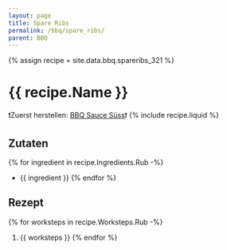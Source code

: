 ```yaml
---
layout: page
title: Spare Ribs
permalink: /bbq/spare_ribs/
parent: BBQ
---
```

{% assign recipe = site.data.bbq.spareribs_321 %}


# {{ recipe.Name }}
:exclamation:Zuerst herstellen: [BBQ Sauce Süss](/bbq/bbq_sauce_suess/):exclamation:
{% include recipe.liquid %}
## Zutaten
{% for ingredient in recipe.Ingredients.Rub -%}
- {{ ingredient }}
{% endfor %}

## Rezept
{% for worksteps in recipe.Worksteps.Rub -%}
1. {{ worksteps }}
{% endfor %}